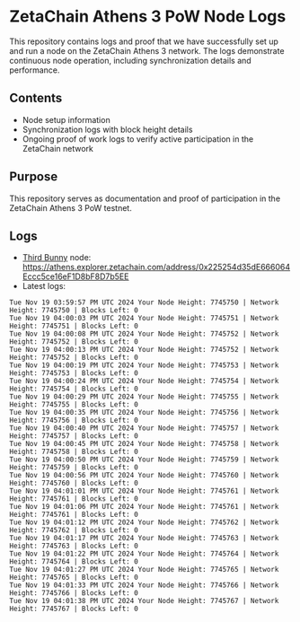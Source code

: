 # ZetaChain Athens 3 PoW Node Logs
This repository contains logs and proof that we have successfully set up and run a node on the ZetaChain Athens 3 network. The logs demonstrate continuous node operation, including synchronization details and performance.

## Contents
- Node setup information
- Synchronization logs with block height details
- Ongoing proof of work logs to verify active participation in the ZetaChain network

## Purpose
This repository serves as documentation and proof of participation in the ZetaChain Athens 3 PoW testnet.

## Logs

- [Third Bunny](https://thirdbunny.xyz/) node: https://athens.explorer.zetachain.com/address/0x225254d35dE666064Eccc5ce16eF1D8bF8D7b5EE
- Latest logs:
```
Tue Nov 19 03:59:57 PM UTC 2024 Your Node Height: 7745750 | Network Height: 7745750 | Blocks Left: 0
Tue Nov 19 04:00:03 PM UTC 2024 Your Node Height: 7745751 | Network Height: 7745751 | Blocks Left: 0
Tue Nov 19 04:00:08 PM UTC 2024 Your Node Height: 7745752 | Network Height: 7745752 | Blocks Left: 0
Tue Nov 19 04:00:13 PM UTC 2024 Your Node Height: 7745752 | Network Height: 7745752 | Blocks Left: 0
Tue Nov 19 04:00:19 PM UTC 2024 Your Node Height: 7745753 | Network Height: 7745753 | Blocks Left: 0
Tue Nov 19 04:00:24 PM UTC 2024 Your Node Height: 7745754 | Network Height: 7745754 | Blocks Left: 0
Tue Nov 19 04:00:29 PM UTC 2024 Your Node Height: 7745755 | Network Height: 7745755 | Blocks Left: 0
Tue Nov 19 04:00:35 PM UTC 2024 Your Node Height: 7745756 | Network Height: 7745756 | Blocks Left: 0
Tue Nov 19 04:00:40 PM UTC 2024 Your Node Height: 7745757 | Network Height: 7745757 | Blocks Left: 0
Tue Nov 19 04:00:45 PM UTC 2024 Your Node Height: 7745758 | Network Height: 7745758 | Blocks Left: 0
Tue Nov 19 04:00:50 PM UTC 2024 Your Node Height: 7745759 | Network Height: 7745759 | Blocks Left: 0
Tue Nov 19 04:00:56 PM UTC 2024 Your Node Height: 7745760 | Network Height: 7745760 | Blocks Left: 0
Tue Nov 19 04:01:01 PM UTC 2024 Your Node Height: 7745761 | Network Height: 7745761 | Blocks Left: 0
Tue Nov 19 04:01:06 PM UTC 2024 Your Node Height: 7745761 | Network Height: 7745761 | Blocks Left: 0
Tue Nov 19 04:01:12 PM UTC 2024 Your Node Height: 7745762 | Network Height: 7745762 | Blocks Left: 0
Tue Nov 19 04:01:17 PM UTC 2024 Your Node Height: 7745763 | Network Height: 7745763 | Blocks Left: 0
Tue Nov 19 04:01:22 PM UTC 2024 Your Node Height: 7745764 | Network Height: 7745764 | Blocks Left: 0
Tue Nov 19 04:01:27 PM UTC 2024 Your Node Height: 7745765 | Network Height: 7745765 | Blocks Left: 0
Tue Nov 19 04:01:33 PM UTC 2024 Your Node Height: 7745766 | Network Height: 7745766 | Blocks Left: 0
Tue Nov 19 04:01:38 PM UTC 2024 Your Node Height: 7745767 | Network Height: 7745767 | Blocks Left: 0
```
